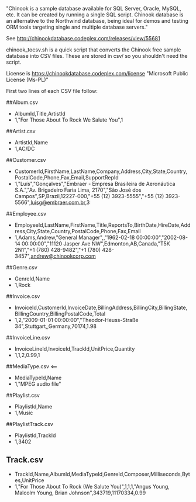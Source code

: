 "Chinook is a sample database available for SQL Server, Oracle, MySQL, etc. It can be created by running a single SQL script. 
Chinook database is an alternative to the Northwind database, being ideal for demos and testing ORM tools 
targeting single and multiple database servers."

See http://chinookdatabase.codeplex.com/releases/view/55681

chinook_tocsv.sh is a quick script that converts the Chinook free sample database
into CSV files. These are stored in csv/ so you shouldn't need the script.

License is https://chinookdatabase.codeplex.com/license "Microsoft Public License (Ms-PL)"

First two lines of each CSV file follow: 

##Album.csv
* AlbumId,Title,ArtistId
* 1,"For Those About To Rock We Salute You",1

##Artist.csv
* ArtistId,Name
* 1,AC/DC

##Customer.csv
* CustomerId,FirstName,LastName,Company,Address,City,State,Country,PostalCode,Phone,Fax,Email,SupportRepId
* 1,"Luís","Gonçalves","Embraer - Empresa Brasileira de Aeronáutica S.A.","Av. Brigadeiro Faria Lima, 2170","São José dos Campos",SP,Brazil,12227-000,"+55 (12) 3923-5555","+55 (12) 3923-5566",luisg@embraer.com.br,3

##Employee.csv
* EmployeeId,LastName,FirstName,Title,ReportsTo,BirthDate,HireDate,Address,City,State,Country,PostalCode,Phone,Fax,Email
* 1,Adams,Andrew,"General Manager",,"1962-02-18 00:00:00","2002-08-14 00:00:00","11120 Jasper Ave NW",Edmonton,AB,Canada,"T5K 2N1","+1 (780) 428-9482","+1 (780) 428-3457",andrew@chinookcorp.com

##Genre.csv
* GenreId,Name
* 1,Rock

##Invoice.csv
* InvoiceId,CustomerId,InvoiceDate,BillingAddress,BillingCity,BillingState,BillingCountry,BillingPostalCode,Total
* 1,2,"2009-01-01 00:00:00","Theodor-Heuss-Straße 34",Stuttgart,,Germany,70174,1.98

##InvoiceLine.csv
* InvoiceLineId,InvoiceId,TrackId,UnitPrice,Quantity
* 1,1,2,0.99,1

##MediaType.csv <==
* MediaTypeId,Name
* 1,"MPEG audio file"

##Playlist.csv
* PlaylistId,Name
* 1,Music

##PlaylistTrack.csv
* PlaylistId,TrackId
* 1,3402

## Track.csv
* TrackId,Name,AlbumId,MediaTypeId,GenreId,Composer,Milliseconds,Bytes,UnitPrice
* 1,"For Those About To Rock (We Salute You)",1,1,1,"Angus Young, Malcolm Young, Brian Johnson",343719,11170334,0.99
